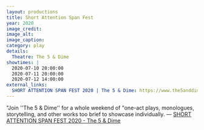 ```yaml
---
layout: productions
title: Short Attention Span Fest
year: 2020
image_credit: 
image_alt:
image_caption:
category: play
details:
  Theatre: The 5 & Dime
showtimes: |
  2020-07-10 20:00:00
  2020-07-11 20:00:00
  2020-07-12 14:00:00
external_links:
  SHORT ATTENTION SPAN FEST 2020 | The 5 & Dime: https://www.the5anddime.org/short-attention-span-2020/
---
```

"Join ''The 5 & Dime'' for a whole weekend of "one-act plays, monologues, storytelling, and other works too brief to showcase individually. — [SHORT ATTENTION SPAN FEST 2020 - The 5 & Dime](https://www.the5anddime.org/short-attention-span-2020/)
